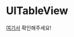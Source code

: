 # UITableView
[여기서](https://www.notion.so/taeknology/UITableView-in-UIKit-0b34aced720b46599c33d331cd6d5c50) 확인해주세요!
